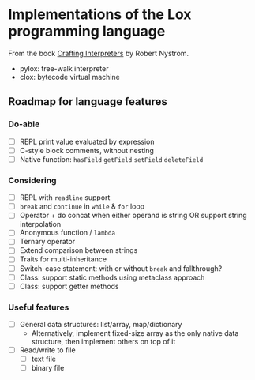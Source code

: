 # Implementations of the Lox programming language

From the book [Crafting Interpreters](https://craftinginterpreters.com)
by Robert Nystrom.

- pylox: tree-walk interpreter
- clox: bytecode virtual machine

## Roadmap for language features

### Do-able
- [ ] REPL print value evaluated by expression
- [ ] C-style block comments, without nesting
- [ ] Native function: `hasField` `getField` `setField` `deleteField`

### Considering
- [ ] REPL with `readline` support
- [ ] `break` and `continue` in `while` & `for` loop
- [ ] Operator + do concat when either operand is string OR support string
      interpolation
- [ ] Anonymous function / `lambda`
- [ ] Ternary operator
- [ ] Extend comparison between strings
- [ ] Traits for multi-inheritance
- [ ] Switch-case statement: with or without `break` and fallthrough?
- [ ] Class: support static methods using metaclass approach
- [ ] Class: support getter methods

### Useful features
- [ ] General data structures: list/array, map/dictionary
    - Alternatively, implement fixed-size array as the only native data
      structure, then implement others on top of it
- [ ] Read/write to file
    - [ ] text file
    - [ ] binary file
